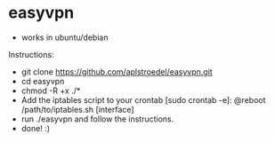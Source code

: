 # easyvpn
- works in ubuntu/debian

Instructions:
- git clone https://github.com/aplstroedel/easyvpn.git
- cd easyvpn
- chmod -R +x ./*
- Add the iptables script to your crontab [sudo crontab -e]: @reboot /path/to/iptables.sh [interface]
- run ./easyvpn and follow the instructions.
- done! :)
